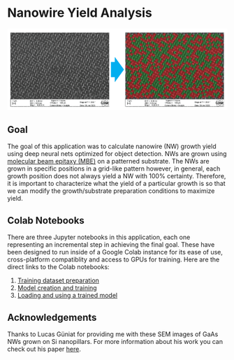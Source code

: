 # Nanowire Yield Analysis
![NW Yield Summary](../readme_imgs/nw_yield_general.png "NW Yield Summary")

## Goal
The goal of this application was to calculate nanowire (NW) growth yield using deep neural nets optimized for object detection. NWs are grown using [molecular beam epitaxy (MBE)](https://en.wikipedia.org/wiki/Molecular-beam_epitaxy) on a patterned substrate. The NWs are grown in specific positions in a grid-like pattern however, in general, each growth position does not always yield a NW with 100% certainty. Therefore, it is important to characterize what the yield of a particular growth is so that we can modify the growth/substrate preparation conditions to maximize yield.

## Colab Notebooks
There are three Jupyter notebooks in this application, each one representing an incremental step in achieving the final goal. These have been designed to run inside of a Google Colab instance for its ease of use, cross-platform compatiblity and access to GPUs for training. Here are the direct links to the Colab notebooks:
1. [Training dataset preparation](https://colab.research.google.com/github/Martin09/DeepSEM/blob/master/nanowire_yield/1_nw_yield_image_prep.ipynb)
2. [Model creation and training](https://colab.research.google.com/github/Martin09/DeepSEM/blob/master/nanowire_yield/2_nw_yield_training.ipynb)
3. [Loading and using a trained model](https://colab.research.google.com/github/Martin09/DeepSEM/blob/master/nanowire_yield/3_nw_yield_yield_analysis.ipynb)

## Acknowledgements
Thanks to Lucas Güniat for providing me with these SEM images of GaAs NWs grown on Si nanopillars. For more information about his work you can check out his paper [here](https://pubs.acs.org/doi/abs/10.1021/acsnano.9b01546).
